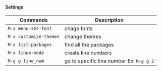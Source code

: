 #### Settings

| Commands 			            | Description                               |
|-------------------------------|-------------------------------------------|
| `M-x menu-set-font`	        | chage fonts				                |
| `M x customize-themes`        | change themes                             |
| `M-x list-packages`	  		| find all the packages                     |
| `M-x linum-mode`  			| create line numbers                       |                   
| `M-g g line_num`  			| go to specific line number Ex: `M-g g 2`  | 

 